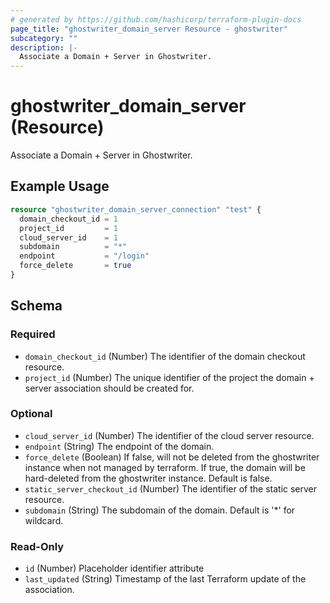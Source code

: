 ```yaml
---
# generated by https://github.com/hashicorp/terraform-plugin-docs
page_title: "ghostwriter_domain_server Resource - ghostwriter"
subcategory: ""
description: |-
  Associate a Domain + Server in Ghostwriter.
---
```


# ghostwriter_domain_server (Resource)

Associate a Domain + Server in Ghostwriter.

## Example Usage

```terraform
resource "ghostwriter_domain_server_connection" "test" {
  domain_checkout_id = 1
  project_id         = 1
  cloud_server_id    = 1
  subdomain          = "*"
  endpoint           = "/login"
  force_delete       = true
}
```

<!-- schema generated by tfplugindocs -->
## Schema

### Required

- `domain_checkout_id` (Number) The identifier of the domain checkout resource.
- `project_id` (Number) The unique identifier of the project the domain + server association should be created for.

### Optional

- `cloud_server_id` (Number) The identifier of the cloud server resource.
- `endpoint` (String) The endpoint of the domain.
- `force_delete` (Boolean) If false, will not be deleted from the ghostwriter instance when not managed by terraform. If true, the domain will be hard-deleted from the ghostwriter instance. Default is false.
- `static_server_checkout_id` (Number) The identifier of the static server resource.
- `subdomain` (String) The subdomain of the domain. Default is '*' for wildcard.

### Read-Only

- `id` (Number) Placeholder identifier attribute
- `last_updated` (String) Timestamp of the last Terraform update of the association.
